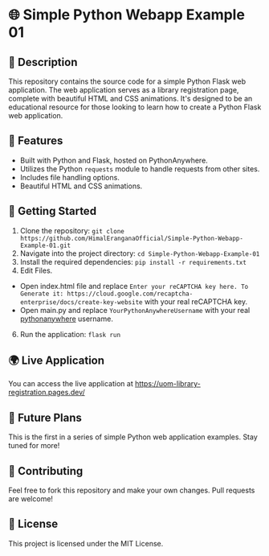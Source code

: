 # 🌐 Simple Python Webapp Example 01

## 📝 Description
This repository contains the source code for a simple Python Flask web application. The web application serves as a library registration page, complete with beautiful HTML and CSS animations. It's designed to be an educational resource for those looking to learn how to create a Python Flask web application.

## 🚀 Features
- Built with Python and Flask, hosted on PythonAnywhere.
- Utilizes the Python `requests` module to handle requests from other sites.
- Includes file handling options.
- Beautiful HTML and CSS animations.

## 🎯 Getting Started
1. Clone the repository: `git clone https://github.com/HimalEranganaOfficial/Simple-Python-Webapp-Example-01.git`
2. Navigate into the project directory: `cd Simple-Python-Webapp-Example-01`
3. Install the required dependencies: `pip install -r requirements.txt`
4. Edit Files.
  - Open index.html file and replace `Enter your reCAPTCHA key here. To Generate it: https://cloud.google.com/recaptcha-enterprise/docs/create-key-website` with your real reCAPTCHA key.
  - Open main.py and replace `YourPythonAnywhereUsername` with your real [pythonanywhere](https://www.pythonanywhere.com/) username.
6. Run the application: `flask run`

## 🌍 Live Application
You can access the live application at https://uom-library-registration.pages.dev/

## 🔮 Future Plans
This is the first in a series of simple Python web application examples. Stay tuned for more!

## 🤝 Contributing
Feel free to fork this repository and make your own changes. Pull requests are welcome!

## 📄 License
This project is licensed under the MIT License.
